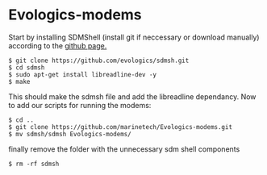 # Evologics-modems
Start by installing SDMShell (install git if neccessary or download manually) according to the [github page.](https://github.com/EvoLogics/sdmsh/wiki/SDM-%3A-SDMShell---Compile-and-Run)
```
$ git clone https://github.com/evologics/sdmsh.git
$ cd sdmsh
$ sudo apt-get install libreadline-dev -y
$ make
```
This should make the sdmsh file and add the libreadline dependancy.
Now to add our scripts for running the modems:
```
$ cd ..
$ git clone https://github.com/marinetech/Evologics-modems.git
$ mv sdmsh/sdmsh Evologics-modems/
```
finally remove the folder with the unnecessary sdm shell components
```
$ rm -rf sdmsh
```
